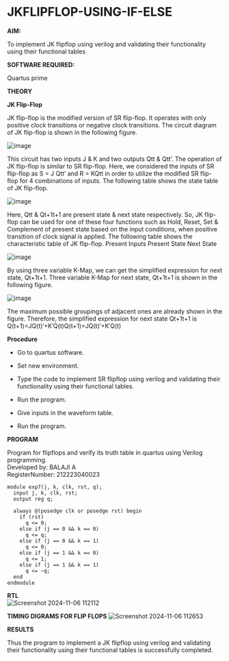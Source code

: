 # JKFLIPFLOP-USING-IF-ELSE

**AIM:** 

To implement  JK flipflop using verilog and validating their functionality using their functional tables

**SOFTWARE REQUIRED:**

Quartus prime

**THEORY**

**JK Flip-Flop**

JK flip-flop is the modified version of SR flip-flop. It operates with only positive clock transitions or negative clock transitions. The circuit diagram of JK flip-flop is shown in the following figure.

![image](https://github.com/naavaneetha/JKFLIPFLOP-USING-IF-ELSE/assets/154305477/a649c30b-232b-4558-b188-fd6c09845180)


This circuit has two inputs J & K and two outputs Qtt & Qtt’. The operation of JK flip-flop is similar to SR flip-flop. Here, we considered the inputs of SR flip-flop as S = J Qtt’ and R = KQtt in order to utilize the modified SR flip-flop for 4 combinations of inputs. The following table shows the state table of JK flip-flop.

![image](https://github.com/naavaneetha/JKFLIPFLOP-USING-IF-ELSE/assets/154305477/c4360742-e8a8-4937-b089-c46c0433f9a3)

 
Here, Qtt & Qt+1t+1 are present state & next state respectively. So, JK flip-flop can be used for one of these four functions such as Hold, Reset, Set & Complement of present state based on the input conditions, when positive transition of clock signal is applied. The following table shows the characteristic table of JK flip-flop. Present Inputs Present State Next State
 
![image](https://github.com/naavaneetha/JKFLIPFLOP-USING-IF-ELSE/assets/154305477/6c275261-a6d5-4c37-a3a7-1e88ca11c4cd)

By using three variable K-Map, we can get the simplified expression for next state, Qt+1t+1. Three variable K-Map for next state, Qt+1t+1 is shown in the following figure.
 
![image](https://github.com/naavaneetha/JKFLIPFLOP-USING-IF-ELSE/assets/154305477/5174f41b-0ce0-4329-a372-6d1943ea6673)

The maximum possible groupings of adjacent ones are already shown in the figure. Therefore, the simplified expression for next state Qt+1t+1 is Q(t+1)=JQ(t)′+K′Q(t)Q(t+1)=JQ(t)′+K′Q(t)

**Procedure**
* Go to quartus software.

* Set new environment.

* Type the code to implement SR flipflop using verilog and validating their functionality using their functional tables.

* Run the program.

* Give inputs in the waveform table.

* Run the program.

**PROGRAM**

Program for flipflops and verify its truth table in quartus using Verilog programming.
<br>Developed by: BALAJI A
<br>RegisterNumber: 212223040023

```
module exp7(j, k, clk, rst, q);
  input j, k, clk, rst;
  output reg q;
  
  always @(posedge clk or posedge rst) begin
    if (rst)
      q <= 0; 
    else if (j == 0 && k == 0)
      q <= q; 
    else if (j == 0 && k == 1)
      q <= 0; 
    else if (j == 1 && k == 0)
      q <= 1;
    else if (j == 1 && k == 1)
      q <= ~q; 
  end
endmodule
```


**RTL**  
![Screenshot 2024-11-06 112112](https://github.com/user-attachments/assets/d13fdd1b-e0d0-41be-8fc4-c9ca606359ea)



**TIMING DIGRAMS FOR FLIP FLOPS**
![Screenshot 2024-11-06 112653](https://github.com/user-attachments/assets/929cfd6b-24f3-449d-9b2b-0e85706f0812)




**RESULTS**

Thus the program to implement a JK flipflop using verilog and validating their functionality using their functional tables is successfully completed.
